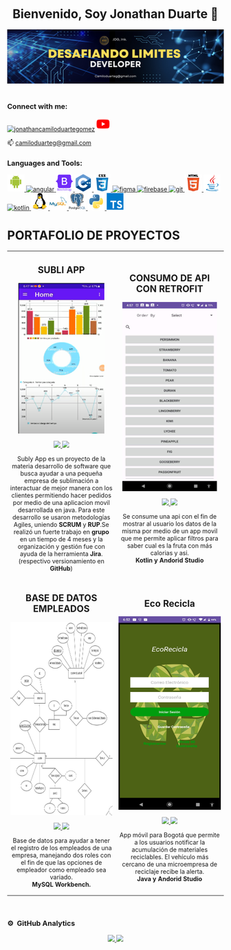<h1 align="center">Bienvenido, Soy Jonathan Duarte 👋</h1>
<div align="center">
  <img src="/appPricipal.png">
</div>

<br>


<h3 align="left">Connect with me:</h3>
<p align="left">
<a href="https://linkedin.com/in/jonathancamiloduartegomez" target="blank"><img align="center" src="https://raw.githubusercontent.com/rahuldkjain/github-profile-readme-generator/master/src/images/icons/Social/linked-in-alt.svg" alt="jonathancamiloduartegomez" height="30" width="40" /></a>
<a href="https://www.youtube.com/channel/UCbzT6o2enVruOWf7eDmDp8Q" target="_blank">
  <img src="/youtube.png" alt="YouTube" height="30" width="30" ">
</a>
</p>



  📫 camiloduarteg@gmail.com
  <br>
<h3 align="left">Languages and Tools:</h3>
<p align="left"> <a href="https://developer.android.com" target="_blank" rel="noreferrer"> <img src="https://raw.githubusercontent.com/devicons/devicon/master/icons/android/android-original-wordmark.svg" alt="android" width="40" height="40"/> </a> <a href="https://angular.io" target="_blank" rel="noreferrer"> <img src="https://angular.io/assets/images/logos/angular/angular.svg" alt="angular" width="40" height="40"/> </a> <a href="https://getbootstrap.com" target="_blank" rel="noreferrer"> <img src="https://raw.githubusercontent.com/devicons/devicon/master/icons/bootstrap/bootstrap-plain-wordmark.svg" alt="bootstrap" width="40" height="40"/> </a> <a href="https://www.w3schools.com/cpp/" target="_blank" rel="noreferrer"> <img src="https://raw.githubusercontent.com/devicons/devicon/master/icons/cplusplus/cplusplus-original.svg" alt="cplusplus" width="40" height="40"/> </a> <a href="https://www.w3schools.com/css/" target="_blank" rel="noreferrer"> <img src="https://raw.githubusercontent.com/devicons/devicon/master/icons/css3/css3-original-wordmark.svg" alt="css3" width="40" height="40"/> </a> <a href="https://www.figma.com/" target="_blank" rel="noreferrer"> <img src="https://www.vectorlogo.zone/logos/figma/figma-icon.svg" alt="figma" width="40" height="40"/> </a> <a href="https://firebase.google.com/" target="_blank" rel="noreferrer"> <img src="https://www.vectorlogo.zone/logos/firebase/firebase-icon.svg" alt="firebase" width="40" height="40"/> </a> <a href="https://git-scm.com/" target="_blank" rel="noreferrer"> <img src="https://www.vectorlogo.zone/logos/git-scm/git-scm-icon.svg" alt="git" width="40" height="40"/> </a> <a href="https://www.w3.org/html/" target="_blank" rel="noreferrer"> <img src="https://raw.githubusercontent.com/devicons/devicon/master/icons/html5/html5-original-wordmark.svg" alt="html5" width="40" height="40"/> </a> <a href="https://www.java.com" target="_blank" rel="noreferrer"> <img src="https://raw.githubusercontent.com/devicons/devicon/master/icons/java/java-original.svg" alt="java" width="40" height="40"/> </a> <a href="https://kotlinlang.org" target="_blank" rel="noreferrer"> <img src="https://www.vectorlogo.zone/logos/kotlinlang/kotlinlang-icon.svg" alt="kotlin" width="40" height="40"/> </a> <a href="https://www.linux.org/" target="_blank" rel="noreferrer"> <img src="https://raw.githubusercontent.com/devicons/devicon/master/icons/linux/linux-original.svg" alt="linux" width="40" height="40"/> </a> <a href="https://www.mysql.com/" target="_blank" rel="noreferrer"> <img src="https://raw.githubusercontent.com/devicons/devicon/master/icons/mysql/mysql-original-wordmark.svg" alt="mysql" width="40" height="40"/> </a> <a href="https://www.postgresql.org" target="_blank" rel="noreferrer"> <img src="https://raw.githubusercontent.com/devicons/devicon/master/icons/postgresql/postgresql-original-wordmark.svg" alt="postgresql" width="40" height="40"/> </a> <a href="https://www.python.org" target="_blank" rel="noreferrer"> <img src="https://raw.githubusercontent.com/devicons/devicon/master/icons/python/python-original.svg" alt="python" width="40" height="40"/> </a> <a href="https://www.typescriptlang.org/" target="_blank" rel="noreferrer"> <img src="https://raw.githubusercontent.com/devicons/devicon/master/icons/typescript/typescript-original.svg" alt="typescript" width="40" height="40"/> </a> 

# PORTAFOLIO DE PROYECTOS

<table>
<tr>
 <td width="50%">
	<h2 align="center">SUBLI APP</h2>
 <div align="center">
	<a href="https://github.com/JonathanCamiloDuarteGomez/sub10.git" target="_blank"><img src="homeApp.png" width="200" height="350" alt="Subli App"></a>
	<p>
	<a href="https://github.com/JonathanCamiloDuarteGomez/sub10.git" target="_blank">
	<img src="https://img.shields.io/badge/CÓDIGO-ff9?style=for-the-badge&logo=github&logoColor=black">
	</a>
	<a href="https://www.youtube.com/watch?v=NU3LAAsj8YQ" target="_blank">
	<img src="https://img.shields.io/badge/-Youtube-green?style=for-the-badge&color=fbfc40">
	</a>
	</p>
	<p>Subly App es un proyecto de la materia desarrollo de software que busca ayudar a una pequeña empresa de sublimación a interactuar de mejor manera con los clientes permitiendo     hacer pedidos por medio de una aplicacion movil desarrollada en java. Para este desarrollo se usaron  metodologías Agiles, uniendo <b>SCRUM</b> y <b>RUP</b>.Se realizó un      fuerte trabajo en <b>grupo</b>  en un tiempo de 4 meses y la organización y gestión fue con ayuda de la herramienta <b>Jira</b>.(respectivo versionamiento en <b>GitHub</b>)</p>
 </div>
                                                                                      
</td> 
  
<td width="50%">
<h2 align="center">CONSUMO DE API CON RETROFIT</h2>
<div align="center">
<a href="https://github.com/JonathanCamiloDuarteGomez/Consulta_De_Un_Servicio_Web_Con_Kotlin.git" target="_blank"><img src="AppRetro.jpeg" width="220"  height="440"alt="AppRetro"></a>
<p>
<a href="https://github.com/JonathanCamiloDuarteGomez/Consulta_De_Un_Servicio_Web_Con_Kotlin.git" target="_blank">
<img src="https://img.shields.io/badge/CÓDIGO-ff9?style=for-the-badge&logo=github&logoColor=black">
</a>
<a href="https://youtu.be/7p6iVfdWdxM" target="_blank">
<img src="https://img.shields.io/badge/-Youtube-green?style=for-the-badge&color=fbfc40">
</a>
</p>
<p>Se consume una api con el fin de mostrar al usuario los datos de la misma por medio de un app movil que me permite aplicar filtros para saber cual es la fruta con más calorias y asi.<br>
  <b>Kotlin y Andorid Studio</b>
</p>
</div>
                                                                                   
</td>  
</tr>

<tr>
<td width="50%">
<h2 align="center">BASE DE DATOS EMPLEADOS</h2>
<div align="center">
<a href="https://github.com/JonathanCamiloDuarteGomez/BD-Empleados.git" target="_blank"><img src="BDA_MER.png" width="350"  height="450" alt="AppRetro"></a>
<p>
<a href="https://github.com/JonathanCamiloDuarteGomez/BD-Empleados.git" target="_blank">
<img src="https://img.shields.io/badge/CÓDIGO-ff9?style=for-the-badge&logo=github&logoColor=black">
</a>
<a href="https://youtu.be/01T7bB2CyDo" target="_blank">
<img src="https://img.shields.io/badge/-Youtube-green?style=for-the-badge&color=fbfc40">
</a>
</p>
<p>
  Base de datos para ayudar a tener el registro de los empleados de una empresa, manejando dos roles con el fin de que las opciones de empleador como empleado sea variado.
  <br>
  <b> MySQL Workbench. </b>
</p>
</div>

                                                                                      
</td> 
<td width="50%">
<h2 align="center">Eco Recicla</h2>
<div align="center">
<a href="https://github.com/JonathanCamiloDuarteGomez/Eco_Recicla" target="_blank"><img src="Eco_Recicla.jpeg" width="250" height="450" alt="Eco_Recicla"></a>

<p>
<a href="https://github.com/JonathanCamiloDuarteGomez/Eco_Recicla" target="_blank">
<img src="https://img.shields.io/badge/CÓDIGO-ff9?style=for-the-badge&logo=github&logoColor=black">
</a>
<a href="https://youtu.be/gKspavCwZrk" target="_blank">
<img src="https://img.shields.io/badge/-Youtube-green?style=for-the-badge&color=fbfc40">
</a>
</p>
<p>
  App móvil para Bogotá que permite a los usuarios notificar la acumulación de materiales reciclables. El vehículo más cercano de una microempresa de reciclaje recibe la alerta.
  <br>
  <b> Java y Andorid Studio </b>
</p>
</div>

                                                                                      
</td> 

</tr>   



</table>                                                                               
</div>
<br>

### ⚙️ &nbsp;GitHub Analytics

<p align="center">
  <a href="https://github.com/jonathancamiloduartegomez">
    <img height="180em" src="https://github-readme-stats-eight-theta.vercel.app/api/top-langs/?username=jonathancamiloduartegomez&layout=compact&langs_count=8&theme=algolia&cache_seconds=1800"/>
  </a>
  <a href="https://github.com/jonathancamiloduartegomez">
    <img height="180em" src="https://github-readme-stats-eight-theta.vercel.app/api?username=jonathancamiloduartegomez&show_icons=true&theme=algolia&include_all_commits=true&count_private=true"/>
  </a>
</p>






